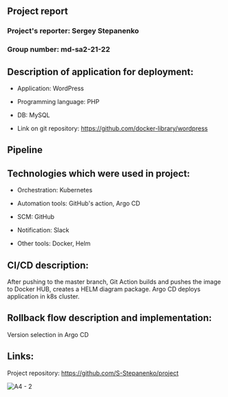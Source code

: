 ## Project report

### Project's reporter: Sergey Stepanenko

### Group number: md-sa2-21-22

## Description of application for deployment:

- Application: WordPress

- Programming language: PHP

- DB: MySQL 

- Link on git repository: https://github.com/docker-library/wordpress

## Pipeline

## Technologies which were used in project:

- Orchestration: 
Kubernetes

- Automation tools:
GitHub's action, Argo CD 

- SCM:
GitHub

- Notification:
Slack

- Other tools:
 Docker, Helm

## CI/CD description:
After pushing to the master branch, Git Action builds and pushes the image to Docker HUB, creates a HELM diagram package. Argo CD deploys application in k8s cluster.

## Rollback flow description and implementation:

Version selection in Argo CD


## Links:

Project repository: https://github.com/S-Stepanenko/project

![A4 - 2](https://user-images.githubusercontent.com/49452234/194337279-ecaea975-3506-4413-b381-9807821ef965.jpg)
